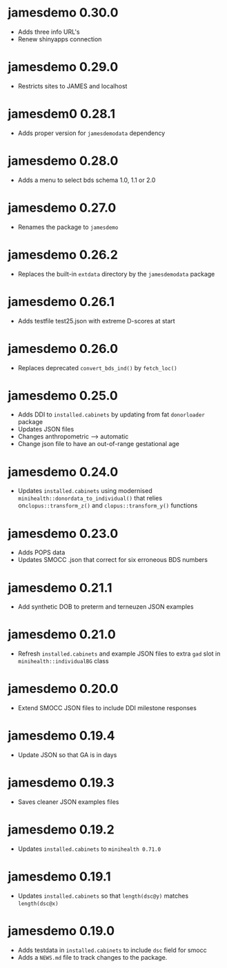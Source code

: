 # jamesdemo 0.30.0

- Adds three info URL's
- Renew shinyapps connection

# jamesdemo 0.29.0

- Restricts sites to JAMES and localhost

# jamesdem0 0.28.1

- Adds proper version for `jamesdemodata` dependency

# jamesdemo 0.28.0

* Adds a menu to select bds schema 1.0, 1.1 or 2.0

# jamesdemo 0.27.0

* Renames the package to `jamesdemo`

# jamesdemo 0.26.2

* Replaces the built-in `extdata` directory by the `jamesdemodata` package

# jamesdemo 0.26.1

* Adds testfile test25.json with extreme D-scores at start

# jamesdemo 0.26.0

* Replaces deprecated `convert_bds_ind()` by `fetch_loc()`

# jamesdemo 0.25.0

* Adds DDI to `installed.cabinets` by updating from fat `donorloader` package
* Updates JSON files
* Changes anthropometric --> automatic
* Change json file to have an out-of-range gestational age

# jamesdemo 0.24.0

* Updates `installed.cabinets` using modernised `minihealth::donordata_to_individual()` 
that relies on`clopus::transform_z()` and `clopus::transform_y()` functions 

# jamesdemo 0.23.0

* Adds POPS data
* Updates SMOCC .json that correct for six erroneous BDS numbers

# jamesdemo 0.21.1 

* Add synthetic DOB to preterm and terneuzen JSON examples

# jamesdemo 0.21.0

* Refresh `installed.cabinets` and example JSON files to extra `gad` slot in `minihealth::individualBG` class

# jamesdemo 0.20.0

* Extend SMOCC JSON files to include DDI milestone responses

# jamesdemo 0.19.4

* Update JSON so that GA is in days

# jamesdemo 0.19.3

* Saves cleaner JSON examples files

# jamesdemo 0.19.2

* Updates `installed.cabinets` to `minihealth 0.71.0`

# jamesdemo 0.19.1

* Updates `installed.cabinets` so that `length(dsc@y)` matches `length(dsc@x)` 

# jamesdemo 0.19.0

* Adds testdata in `installed.cabinets` to include `dsc` field for smocc
* Adds a `NEWS.md` file to track changes to the package.
